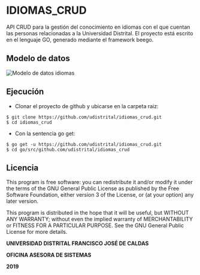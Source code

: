 # IDIOMAS_CRUD


API CRUD para la gestión del conocimiento en idiomas con el que cuentan las personas relacionadas a la Universidad Distrital. El proyecto está escrito en el lenguaje GO, generado mediante el framework beego.



## Modelo de datos
![Modelo de datos idiomas](https://github.com/udistrital/idiomas_crud/blob/dev/sql/idiomas_crud.png?raw=true)

## Ejecución
  - Clonar el proyecto de github y ubicarse en la carpeta raiz:
  ```
  $ git clone https://github.com/udistrital/idiomas_crud.git
  $ cd idiomas_crud
  ```
  - Con la sentencia go get:
  ```
  $ go get -u https://github.com/udistrital/idiomas_crud.git
  $ cd go/src/github.com/udistrital/idiomas_crud
  ```
  
## Licencia

This program is free software: you can redistribute it and/or modify it under the terms of the GNU General Public License as published by the Free Software Foundation, either version 3 of the License, or (at your option) any later version.

This program is distributed in the hope that it will be useful, but WITHOUT ANY WARRANTY; without even the implied warranty of MERCHANTABILITY or FITNESS FOR A PARTICULAR PURPOSE. See the GNU General Public License for more details.

**UNIVERSIDAD DISTRITAL FRANCISCO JOSÉ DE CALDAS**

**OFICINA ASESORA DE SISTEMAS**

**2019**
